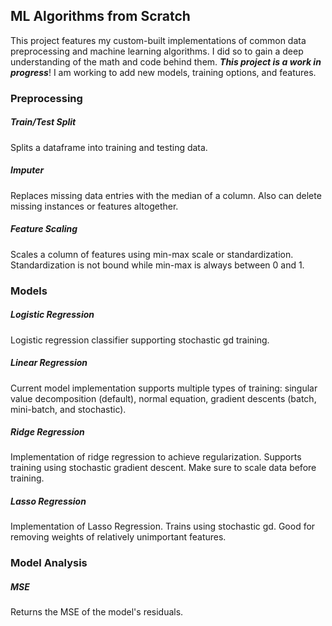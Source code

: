 ## ML Algorithms from Scratch
This project features my custom-built implementations of common data preprocessing and machine learning algorithms.
I did so to gain a deep understanding of the math and code behind them. ***This project is a work in progress***!
I am working to add new models, training options, and features.
### Preprocessing
##### Train/Test Split
Splits a dataframe into training and testing data.
##### Imputer
Replaces missing data entries with the median of a column. Also can 
delete missing instances or features altogether.
##### Feature Scaling
Scales a column of features using min-max scale or standardization.
Standardization is not bound while min-max is always between 0 and 1.
### Models
##### Logistic Regression
Logistic regression classifier supporting stochastic gd training.
##### Linear Regression
Current model implementation supports multiple types of training: 
singular value decomposition (default), normal equation, gradient descents
(batch, mini-batch, and stochastic).
##### Ridge Regression
Implementation of ridge regression to achieve regularization. Supports
training using stochastic gradient descent. Make sure to scale data before
training.
##### Lasso Regression
Implementation of Lasso Regression. Trains using stochastic gd. Good for
removing weights of relatively unimportant features.
### Model Analysis
##### MSE
Returns the MSE of the model's residuals.